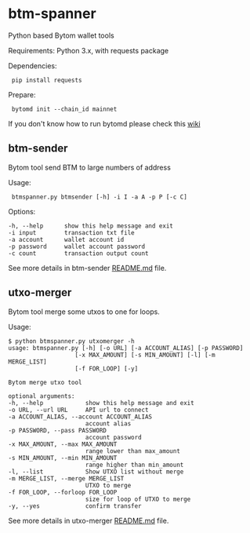 # btm-spanner
Python based Bytom wallet tools

Requirements: Python 3.x, with requests package

Dependencies:
   ```
    pip install requests
   ```
Prepare:
   ```
    bytomd init --chain_id mainnet
   ```
   If you don't know how to run bytomd please check this [wiki](https://github.com/Bytom/bytom/wiki/Build-and-Install)

## btm-sender

Bytom tool send BTM to large numbers of address

Usage:
   ```
    btmspanner.py btmsender [-h] -i I -a A -p P [-c C]
   ```
Options:
   ```
  -h, --help      show this help message and exit
  -i input        transaction txt file
  -a account      wallet account id
  -p password     wallet account password
  -c count        transaction output count
  ```
See more details in btm-sender [README.md](https://github.com/Bytom/btm-spanner/blob/master/btmsender/README.md) file.
## utxo-merger

Bytom tool merge some utxos to one for loops.

Usage:
  
  ```
  $ python btmspanner.py utxomerger -h
usage: btmspanner.py [-h] [-o URL] [-a ACCOUNT_ALIAS] [-p PASSWORD]
                     [-x MAX_AMOUNT] [-s MIN_AMOUNT] [-l] [-m MERGE_LIST]
                     [-f FOR_LOOP] [-y]

Bytom merge utxo tool

optional arguments:
  -h, --help            show this help message and exit
  -o URL, --url URL     API url to connect
  -a ACCOUNT_ALIAS, --account ACCOUNT_ALIAS
                        account alias
  -p PASSWORD, --pass PASSWORD
                        account password
  -x MAX_AMOUNT, --max MAX_AMOUNT
                        range lower than max_amount
  -s MIN_AMOUNT, --min MIN_AMOUNT
                        range higher than min_amount
  -l, --list            Show UTXO list without merge
  -m MERGE_LIST, --merge MERGE_LIST
                        UTXO to merge
  -f FOR_LOOP, --forloop FOR_LOOP
                        size for loop of UTXO to merge
  -y, --yes             confirm transfer
  
  ```

See more details in utxo-merger [README.md](https://github.com/Bytom/btm-spanner/blob/master/utxomerger/README.md) file.